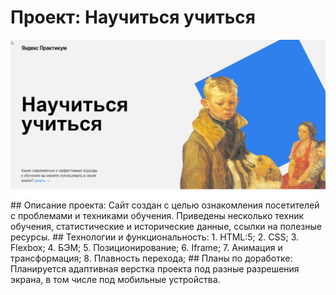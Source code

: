 # Проект: **Научиться учиться**
<img src="images/scrin.jpg">
## Описание проекта:  
Сайт создан с целью ознакомления посетителей с проблемами и техниками обучения. Приведены несколько техник обучения, статистические и исторические данные, ссылки на полезные ресурсы.  
## Технологии и функциональность:  
1. HTML:5;  
2. CSS;  
3. Flexbox;  
4. БЭМ;  
5. Позиционирование;  
6. Iframe;  
7. Анимация и трансформация;  
8. Плавность перехода;  
## Планы по доработке:  
Планируется адаптивная верстка проекта под разные разрешения экрана, в том числе под мобильные устройства.


